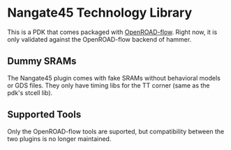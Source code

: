Nangate45 Technology Library
============================
This is a PDK that comes packaged with [OpenROAD-flow](https://github.com/The-OpenROAD-Project/OpenROAD-flow). Right now, it is only validated against the OpenROAD-flow backend of hammer. 

Dummy SRAMs
-----------
The Nangate45 plugin comes with fake SRAMs without behavioral models or GDS files. 
They only have timing libs for the TT corner (same as the pdk's stcell lib).

Supported Tools
---------------
Only the OpenROAD-flow tools are suported, but compatibility between the two plugins is no longer maintained.
